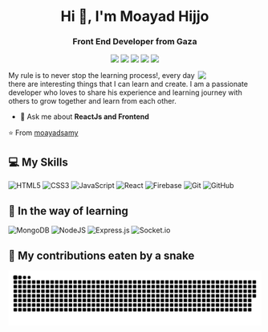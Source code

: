 <h1 align="center">Hi 👋, I'm Moayad Hijjo</h1>
<h3 align="center">Front End Developer from Gaza</h3>

<p align="center">
    <a href="https://twitter.com/moayad_hijjo"><img src="https://img.shields.io/badge/twitter-%231FA1F1?style=flat&logo=twitter&logoColor=white"/></a>
    <a href="https://www.linkedin.com/in/moayad-hijjo-2bb462221/"><img src="https://img.shields.io/badge/linkedin-%230177B5?style=flat&logo=linkedin&logoColor=white"/></a>
        <a href="https://www.facebook.com/moayod.hijjo"><img src="https://img.shields.io/badge/facebook-%231FA1F1?style=flat&logo=facebook&logoColor=white"/></a>
    <a href="https://www.youtube.com/channel/UCe4y_VcQesHOE5taxehEqXw"><img src="https://img.shields.io/badge/youtube-%23FF0000?style=flat&logo=youtube&logoColor=white"/></a>
   <a href=""><img src="https://img.shields.io/badge/instagram-%23E4415F?style=flat&logo=instagram&logoColor=white"/></a>

</p>
  
  <img src="https://github.com/mohamedabusrea/mohamedabusrea/blob/master/profile-img.png" align="right" width="25%"/>

My rule is to never stop the learning process!, every day there are interesting things that I can learn and create. I am a passionate developer who loves to share his experience and learning journey with others to grow together and learn from each other.

- 💬 Ask me about **ReactJs and Frontend**


⭐ From [moayadsamy](https://github.com/moayadsamy)

## 💻 My Skills

![HTML5](https://img.shields.io/badge/html5-%23E34F26.svg?style=for-the-badge&logo=html5&logoColor=white)
![CSS3](https://img.shields.io/badge/css3-%231572B6.svg?style=for-the-badge&logo=css3&logoColor=white)
![JavaScript](https://img.shields.io/badge/javascript-%23323330.svg?style=for-the-badge&logo=javascript&logoColor=%23F7DF1E)
![React](https://img.shields.io/badge/react-%2320232a.svg?style=for-the-badge&logo=react&logoColor=%2361DAFB)
![Firebase](https://img.shields.io/badge/firebase-%23039BE5.svg?style=for-the-badge&logo=firebase)
![Git](https://img.shields.io/badge/git-%23F05033.svg?style=for-the-badge&logo=git&logoColor=white)
![GitHub](https://img.shields.io/badge/github-%23121011.svg?style=for-the-badge&logo=github&logoColor=white)
<br/>

## 💜 In the way of learning

![MongoDB](https://img.shields.io/badge/MongoDB-%234ea94b.svg?style=for-the-badge&logo=mongodb&logoColor=white)
![NodeJS](https://img.shields.io/badge/node.js-6DA55F?style=for-the-badge&logo=node.js&logoColor=white)
![Express.js](https://img.shields.io/badge/express.js-%23404d59.svg?style=for-the-badge&logo=express&logoColor=%2361DAFB)
![Socket.io](https://img.shields.io/badge/Socket.io-black?style=for-the-badge&logo=socket.io&badgeColor=010101)
<br/>


## 🐍 My contributions eaten by a snake
![snake gif](https://github.com/devmuhnnad/devmuhnnad/blob/output/github-contribution-grid-snake.svg)

